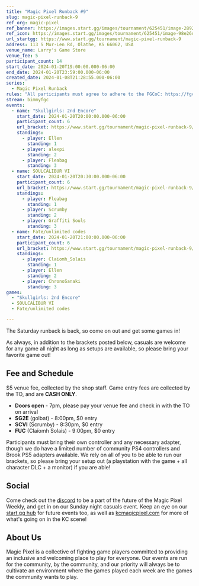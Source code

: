 ```yaml
---
title: "Magic Pixel Runback #9"
slug: magic-pixel-runback-9
ref_org: magic-pixel
ref_banner: https://images.start.gg/images/tournament/625451/image-28927bd633b31aefa2b9e4a4e43f1d51.png?ehk=8VBXGn6RNiI37wIz7kkTEM79GYW1bfgEQyBL04Y1db8%3D&ehkOptimized=7Rk36FMv8ghH794RuVXvyes%2FhdmViZrr9Xhy98ObFfI%3D
ref_icon: https://images.start.gg/images/tournament/625451/image-98e26d4b4771b3ddadae2e2043fdef83.png?ehk=ZJVSnp9%2FT7cCxtScgk3LIZ99P4h5wmv%2FlVhe5R9T4Do%3D&ehkOptimized=9Xk5i%2FXr0LHaKEaQm9taTdAQ9S%2FbkHe%2FwJ3QWTQH%2FPo%3D
url_startgg: https://www.start.gg/tournament/magic-pixel-runback-9
address: 113 S Mur-Len Rd, Olathe, KS 66062, USA
venue_name: Larry's Game Store
venue_fee: 5
participant_count: 14
start_date: 2024-01-20T19:00:00.000-06:00
end_date: 2024-01-20T23:59:00.000-06:00
created_date: 2024-01-08T21:28:55.000-06:00
series:
  - Magic Pixel Runback
rules: "All participants must agree to adhere to the FGCoC: https://fgcoc.com/"
stream: bimmyfgc
events:
  - name: "Skullgirls: 2nd Encore"
    start_date: 2024-01-20T20:00:00.000-06:00
    participant_count: 6
    url_bracket: https://www.start.gg/tournament/magic-pixel-runback-9/events/skullgirls/brackets/1550933/2329287
    standings:
      - player: Ellen
        standing: 1
      - player: alexpi
        standing: 2
      - player: Fleabag
        standing: 3
  - name: SOULCALIBUR VI
    start_date: 2024-01-20T20:30:00.000-06:00
    participant_count: 6
    url_bracket: https://www.start.gg/tournament/magic-pixel-runback-9/events/scvi-double-elimination/brackets/1550924/2329278
    standings:
      - player: Fleabag
        standing: 1
      - player: Scrumby
        standing: 2
      - player: Graffiti Souls
        standing: 3
  - name: Fate/unlimited codes
    start_date: 2024-01-20T21:00:00.000-06:00
    participant_count: 6
    url_bracket: https://www.start.gg/tournament/magic-pixel-runback-9/events/fate-unlimited-codes/brackets/1550929/2329283
    standings:
      - player: Claiomh_Solais
        standing: 1
      - player: Ellen
        standing: 2
      - player: ChronoSanaki
        standing: 3
games:
  - "Skullgirls: 2nd Encore"
  - SOULCALIBUR VI
  - Fate/unlimited codes

---
```


The Saturday runback is back, so come on out and get some games in!

As always, in addition to the brackets posted below, casuals are welcome for any game all night as long as setups are available, so please bring your favorite game out! 

## Fee and Schedule
$5 venue fee, collected by the shop staff. Game entry fees are collected by the TO, and are **CASH ONLY**. 

- **Doors open** - 7pm, please pay your venue fee and check in with the TO on arrival
- **SG2E** (golbat) - 8:00pm, $0 entry
- **SCVI** (Scrumby) - 8:30pm, $0 entry
- **FUC** (Claíomh Solais) - 9:00pm, $0 entry

Participants must bring their own controller and any necessary adapter, though we do have a limited number of community PS4 controllers and Brook PS5 adapters available. We rely on all of you to be able to run our brackets, so please bring your setup out (a playstation with the game + all character DLC + a monitor) if you are able!  

## Social
Come check out the [discord](https://discord.gg/jkmn6CVrrQ) to be a part of the future of the Magic Pixel Weekly, and get in on our Sunday night casuals event. Keep an eye on our [start.gg hub](https://www.start.gg/hub/magic-pixel) for future events too, as well as [kcmagicpixel.com](https://kcmagicpixel.com) for more of what's going on in the KC scene!

## About Us

Magic Pixel is a collective of fighting game players committed to providing an inclusive and welcoming place to play for everyone. Our events are run for the community, by the community, and our priority will always be to cultivate an environment where the games played each week are the games the community wants to play.
  